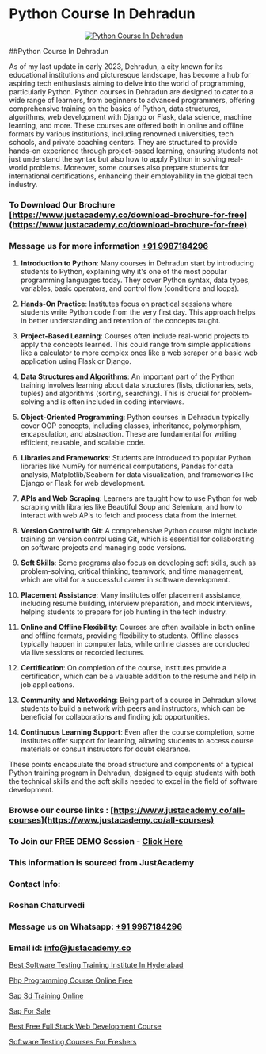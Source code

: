 # Python Course In Dehradun

<p align="center">
  <a href="https://justacademy.co/course-detail/python-training">
    <img src="https://justacademy.co/storage2/course_image/1709713400_course_image.webp" alt="Python Course In Dehradun">
  </a>
</p>
##Python Course In Dehradun

As of my last update in early 2023, Dehradun, a city known for its educational institutions and picturesque landscape, has become a hub for aspiring tech enthusiasts aiming to delve into the world of programming, particularly Python. Python courses in Dehradun are designed to cater to a wide range of learners, from beginners to advanced programmers, offering comprehensive training on the basics of Python, data structures, algorithms, web development with Django or Flask, data science, machine learning, and more. These courses are offered both in online and offline formats by various institutions, including renowned universities, tech schools, and private coaching centers. They are structured to provide hands-on experience through project-based learning, ensuring students not just understand the syntax but also how to apply Python in solving real-world problems. Moreover, some courses also prepare students for international certifications, enhancing their employability in the global tech industry.
### To Download Our Brochure [https://www.justacademy.co/download-brochure-for-free](https://www.justacademy.co/download-brochure-for-free)
### Message us for more information [+91 9987184296](https://api.whatsapp.com/send?phone=919987184296)
1) **Introduction to Python**: Many courses in Dehradun start by introducing students to Python, explaining why it's one of the most popular programming languages today. They cover Python syntax, data types, variables, basic operators, and control flow (conditions and loops).

2) **Hands-On Practice**: Institutes focus on practical sessions where students write Python code from the very first day. This approach helps in better understanding and retention of the concepts taught.

3) **Project-Based Learning**: Courses often include real-world projects to apply the concepts learned. This could range from simple applications like a calculator to more complex ones like a web scraper or a basic web application using Flask or Django.

4) **Data Structures and Algorithms**: An important part of the Python training involves learning about data structures (lists, dictionaries, sets, tuples) and algorithms (sorting, searching). This is crucial for problem-solving and is often included in coding interviews.

5) **Object-Oriented Programming**: Python courses in Dehradun typically cover OOP concepts, including classes, inheritance, polymorphism, encapsulation, and abstraction. These are fundamental for writing efficient, reusable, and scalable code.

6) **Libraries and Frameworks**: Students are introduced to popular Python libraries like NumPy for numerical computations, Pandas for data analysis, Matplotlib/Seaborn for data visualization, and frameworks like Django or Flask for web development.

7) **APIs and Web Scraping**: Learners are taught how to use Python for web scraping with libraries like Beautiful Soup and Selenium, and how to interact with web APIs to fetch and process data from the internet.

8) **Version Control with Git**: A comprehensive Python course might include training on version control using Git, which is essential for collaborating on software projects and managing code versions.

9) **Soft Skills**: Some programs also focus on developing soft skills, such as problem-solving, critical thinking, teamwork, and time management, which are vital for a successful career in software development.

10) **Placement Assistance**: Many institutes offer placement assistance, including resume building, interview preparation, and mock interviews, helping students to prepare for job hunting in the tech industry.

11) **Online and Offline Flexibility**: Courses are often available in both online and offline formats, providing flexibility to students. Offline classes typically happen in computer labs, while online classes are conducted via live sessions or recorded lectures.

12) **Certification**: On completion of the course, institutes provide a certification, which can be a valuable addition to the resume and help in job applications.

13) **Community and Networking**: Being part of a course in Dehradun allows students to build a network with peers and instructors, which can be beneficial for collaborations and finding job opportunities.

14) **Continuous Learning Support**: Even after the course completion, some institutes offer support for learning, allowing students to access course materials or consult instructors for doubt clearance.

These points encapsulate the broad structure and components of a typical Python training program in Dehradun, designed to equip students with both the technical skills and the soft skills needed to excel in the field of software development.

### Browse our course links : [https://www.justacademy.co/all-courses](https://www.justacademy.co/all-courses) 
### To Join our FREE DEMO Session - [Click Here](https://www.justacademy.co/register-for-course-demo)


### This information is sourced from JustAcademy
### Contact Info:
### Roshan Chaturvedi
### Message us on Whatsapp: [+91 9987184296](https://api.whatsapp.com/send?phone=919987184296)
### Email id: [info@justacademy.co](mailto:info@justacademy.co)
                
[Best Software Testing Training Institute In Hyderabad](https://www.linkedin.com/pulse/best-software-testing-training-institute-hyderabad-jkwpc?trackingId=jYqNTfdQUMDvtQjPwEMfFw%3D%3D&lipi=urn%3Ali%3Apage%3Ad_flagship3_company_admin%3BKQmokhDTSBO4c3m1OKbvVA%3D%3D)

[Php Programming Course Online Free](https://www.linkedin.com/pulse/php-programming-course-online-free-justacademy-cupertino-hsnqc?trackingId=MPmeLFtaNR8qQaobJSBMyA%3D%3D&lipi=urn%3Ali%3Apage%3Ad_flagship3_company_admin%3BNP%2FlhOodSumKT6PSkBvdbw%3D%3D)

[Sap Sd Training Online](https://medium.com/@abhidnya.1068/sap-sd-training-online-a5c6d2092d02)

[Sap For Sale](https://medium.com/@akanshapatil/sap-for-sale-1a977c88e517)

[Best Free Full Stack Web Development Course](https://justacademyin.github.io/justacademy/best-free-full-stack-web-development-course)

[Software Testing Courses For Freshers](https://justacademyin.github.io/justacademy/software-testing-courses-for-freshers)

